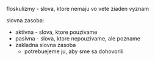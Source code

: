 floskulizmy - slova, ktore nemaju vo vete ziaden vyznam

slovna zasoba:

  - aktivna - slova, ktore pouzivame
  - pasivna - slova, ktore nepouzivame, ale pozname
  - zakladna slovna zasoba
    - potrebuejeme ju, aby sme sa dohovorili
